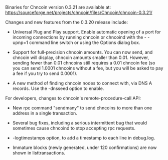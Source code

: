 Binaries for Chncoin version 0.3.21 are available at:
  https://sourceforge.net/projects/chncoin/files/Chncoin/chncoin-0.3.21/

Changes and new features from the 0.3.20 release include:

* Universal Plug and Play support.  Enable automatic opening of a port for incoming connections by running chncoin or chncoind with the - -upnp=1 command line switch or using the Options dialog box.

* Support for full-precision chncoin amounts.  You can now send, and chncoin will display, chncoin amounts smaller than 0.01.  However, sending fewer than 0.01 chncoins still requires a 0.01 chncoin fee (so you can send 1.0001 chncoins without a fee, but you will be asked to pay a fee if you try to send 0.0001).

* A new method of finding chncoin nodes to connect with, via DNS A records. Use the -dnsseed option to enable.

For developers, changes to chncoin's remote-procedure-call API:

* New rpc command "sendmany" to send chncoins to more than one address in a single transaction.

* Several bug fixes, including a serious intermittent bug that would sometimes cause chncoind to stop accepting rpc requests. 

* -logtimestamps option, to add a timestamp to each line in debug.log.

* Immature blocks (newly generated, under 120 confirmations) are now shown in listtransactions.
